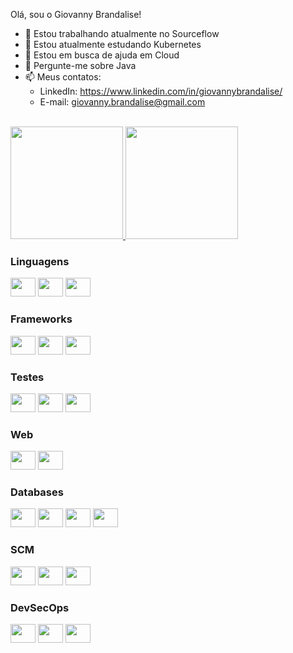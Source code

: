 Olá, sou o Giovanny Brandalise!

- 🔭 Estou trabalhando atualmente no Sourceflow
- 🌱 Estou atualmente estudando Kubernetes
- 🤔 Estou em busca de ajuda em Cloud
- 💬 Pergunte-me sobre Java
- 📫 Meus contatos: 
  - LinkedIn: https://www.linkedin.com/in/giovannybrandalise/
  - E-mail: giovanny.brandalise@gmail.com
<br>
<div>
  <a href="https://github.com/gbrandalise">
    <img height="180em" 
         src="https://github-readme-stats.vercel.app/api?username=gbrandalise&count_private=true&show_icons=true&include_all_commits=true&locale=pt-br"/>
    <img height="180em" src="https://github-readme-stats.vercel.app/api/top-langs/?username=gbrandalise&layout=compact&langs_count=10&locale=pt-br"/>
  </a>
</div>
<div>
  <h3>Linguagens</h3>
  <img height="30em" width="40em" src="https://cdn.jsdelivr.net/gh/devicons/devicon/icons/java/java-original-wordmark.svg"/>
  <img height="30em" width="40em" src="https://cdn.jsdelivr.net/gh/devicons/devicon/icons/typescript/typescript-original.svg"/>
  <img height="30em" width="40em" src="https://cdn.jsdelivr.net/gh/devicons/devicon/icons/javascript/javascript-original.svg" />
</div>
<div>
  <h3>Frameworks</h3>
  <img height="30em" width="40em" src="https://cdn.jsdelivr.net/gh/devicons/devicon/icons/spring/spring-original-wordmark.svg" />
  <img height="30em" width="40em" src="https://upload.wikimedia.org/wikipedia/commons/thumb/c/cf/Angular_full_color_logo.svg/640px-Angular_full_color_logo.svg.png"/>
  <img height="30em" width="40em" src="https://cdn.jsdelivr.net/gh/devicons/devicon/icons/angularjs/angularjs-original-wordmark.svg" />
</div>
<div>
  <h3>Testes</h3>
  <img height="30em" width="40em" src="https://store.modelio.org/images/logos/logo_junit.png" />
  <img height="30em" width="40em" src="https://cdn.jsdelivr.net/gh/devicons/devicon/icons/jasmine/jasmine-plain-wordmark.svg" />
  <img height="30em" width="40em" src="https://cdn.jsdelivr.net/gh/devicons/devicon/icons/jest/jest-plain.svg" />
</div>
<div>
  <h3>Web</h3>
  <img height="30em" width="40em" src="https://cdn.jsdelivr.net/gh/devicons/devicon/icons/html5/html5-original-wordmark.svg" />
  <img height="30em" width="40em" src="https://cdn.jsdelivr.net/gh/devicons/devicon/icons/css3/css3-original-wordmark.svg" />
</div>
<div>
  <h3>Databases</h3>
  <img height="30em" width="40em" src="https://cdn.jsdelivr.net/gh/devicons/devicon/icons/oracle/oracle-original.svg" />
  <img height="30em" width="40em" src="https://cdn.jsdelivr.net/gh/devicons/devicon/icons/mongodb/mongodb-original-wordmark.svg" />
  <img height="30em" width="40em" src="https://cdn.jsdelivr.net/gh/devicons/devicon/icons/microsoftsqlserver/microsoftsqlserver-plain-wordmark.svg" />
  <img height="30em" width="40em" src="https://cdn.jsdelivr.net/gh/devicons/devicon/icons/postgresql/postgresql-original-wordmark.svg" />
</div>
<div>
  <h3>SCM</h3>
  <img height="30em" width="40em" src="https://cdn.jsdelivr.net/gh/devicons/devicon/icons/git/git-plain-wordmark.svg" />
  <img height="30em" width="40em" src="https://cdn.jsdelivr.net/gh/devicons/devicon/icons/github/github-original-wordmark.svg" />
  <img height="30em" width="40em" src="https://cdn.jsdelivr.net/gh/devicons/devicon/icons/gitlab/gitlab-original-wordmark.svg" />
</div>
<div>
  <h3>DevSecOps</h3>
  <img height="30em" width="40em" src="https://cdn.jsdelivr.net/gh/devicons/devicon/icons/jenkins/jenkins-original.svg" />
  <img height="30em" width="40em" src="https://cdn.jsdelivr.net/gh/devicons/devicon/icons/docker/docker-original-wordmark.svg"/>  
  <img height="30em" width="40em" src="https://cdn.jsdelivr.net/gh/devicons/devicon/icons/nginx/nginx-original.svg" />
</div>
</div>
